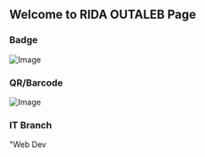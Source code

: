 ## Welcome to RIDA OUTALEB Page


### Badge
![Image](badges/ridaoutaleb.png)

### QR/Barcode
![Image](qr/qr_ridaoutaleb.png)
### IT Branch
"Web Dev

